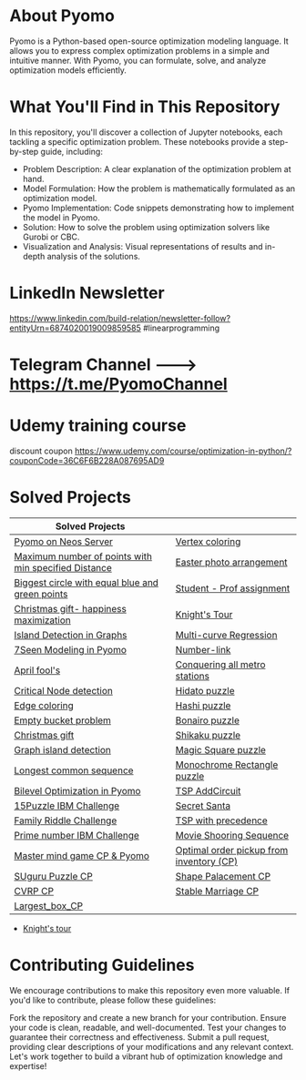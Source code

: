
# About Pyomo
Pyomo is a Python-based open-source optimization modeling language. It allows you to express complex optimization problems in a simple and intuitive manner. With Pyomo, you can formulate, solve, and analyze optimization models efficiently.

# What You'll Find in This Repository
In this repository, you'll discover a collection of Jupyter notebooks, each tackling a specific optimization problem. These notebooks provide a step-by-step guide, including:

- Problem Description: A clear explanation of the optimization problem at hand.
- Model Formulation: How the problem is mathematically formulated as an optimization model.
- Pyomo Implementation: Code snippets demonstrating how to implement the model in Pyomo.
- Solution: How to solve the problem using optimization solvers like Gurobi or CBC.
- Visualization and Analysis: Visual representations of results and in-depth analysis of the solutions.


# LinkedIn Newsletter 

https://www.linkedin.com/build-relation/newsletter-follow?entityUrn=6874020019009859585 
#linearprogramming

# Telegram Channel ---> https://t.me/PyomoChannel


# Udemy training course
discount coupon https://www.udemy.com/course/optimization-in-python/?couponCode=36C6F6B228A087695AD9

# Solved Projects  

| Solved Projects  |  |
|-----------------------------|------------------------------------|
| [Pyomo on Neos Server](https://github.com/OptimizationExpert/Pyomo/blob/main/NEOS%20Pyomo.ipynb) | [Vertex coloring](https://github.com/OptimizationExpert/Pyomo/blob/main/vertexcoloring.ipynb) |
| [Maximum number of points with min specified Distance](https://lnkd.in/emBBMQTf) | [Easter photo arrangement](https://github.com/OptimizationExpert/Pyomo/blob/main/Easter%20Photo.ipynb) |
| [Biggest circle with equal blue and green points](https://github.com/OptimizationExpert/Pyomo/blob/main/blue-green-points-biggest_circle.ipynb) | [Student - Prof assignment](https://github.com/OptimizationExpert/Pyomo/blob/main/StudenttoProf.ipynb) |
| [Christmas gift- happiness maximization](https://github.com/OptimizationExpert/Pyomo/blob/main/Gift-Christmas.ipynb) | [Knight's Tour](https://github.com/OptimizationExpert/Pyomo/blob/main/Knight%20tour%20MILP.ipynb) |
| [Island Detection in Graphs](https://www.linkedin.com/pulse/island-decetion-graphs-via-pyomo-alireza-soroudi/?trackingId=1sI6%2B2gSQQ%2BnPpYhGyTpcQ%3D%3D) | [Multi-curve Regression](https://github.com/OptimizationExpert/Pyomo/blob/a8c849b7e40017e54bebdaecc6f47d5c8d7a7017/regression-multiline-V4.ipynb) |
| [7Seen Modeling in Pyomo](https://github.com/OptimizationExpert/Pyomo/blob/main/7seenPyomo.ipynb) | [Number-link](https://github.com/OptimizationExpert/Pyomo/blob/main/Numberlink-V3-Git.ipynb) |
| [April fool's](https://github.com/OptimizationExpert/Pyomo/blob/main/April%20Fools%20day%20max%20independent%20set.ipynb) | [Conquering all metro stations](https://github.com/OptimizationExpert/Pyomo/blob/main/Metro%20map%20-V3-github.ipynb) |
| [Critical Node detection](https://github.com/OptimizationExpert/Pyomo/blob/main/CND-github.ipynb) | [Hidato puzzle](https://github.com/OptimizationExpert/Pyomo/blob/main/Hidato-git.ipynb) |
| [Edge coloring](https://github.com/OptimizationExpert/Pyomo/blob/main/Edgecoloring.ipynb) | [Hashi puzzle](https://github.com/OptimizationExpert/Pyomo/blob/main/HAshi%20puzzle-git.ipynb) |
| [Empty bucket problem](https://github.com/OptimizationExpert/Pyomo/blob/main/Empty-Bucket-Github.ipynb) | [Bonairo puzzle](https://github.com/OptimizationExpert/Pyomo/blob/main/Bonairo%20puzzle%20.ipynb) |
| [Christmas gift](https://github.com/OptimizationExpert/Pyomo/blob/main/Gift-Christmas.ipynb) | [Shikaku puzzle](https://github.com/OptimizationExpert/Pyomo/blob/main/Shikaku-puzzle-github.ipynb) |
| [Graph island detection](https://github.com/OptimizationExpert/Pyomo/blob/main/Graph-Island.ipynb) | [Magic Square puzzle](https://github.com/OptimizationExpert/Pyomo/blob/main/MagicSquare.ipynb) |
| [Longest common sequence](https://github.com/OptimizationExpert/Pyomo/blob/main/LCS-git.ipynb) | [Monochrome Rectangle puzzle](https://github.com/OptimizationExpert/Pyomo/blob/main/vertex_rectangle.ipynb) | 
| [Bilevel Optimization in Pyomo](https://github.com/OptimizationExpert/Pyomo/blob/main/bilevel-github-single-bilevel-multi-EX2.ipynb) | [TSP AddCircuit](https://github.com/OptimizationExpert/Pyomo/blob/main/AddCircuit_Advanced_CP.ipynb) |
| [15Puzzle IBM Challenge](https://github.com/OptimizationExpert/Pyomo/blob/main/15_Puzzle_IBM_Git.ipynb) | [Secret Santa](https://github.com/OptimizationExpert/Pyomo/blob/main/Secret_Santa_Circuit_Advanced_CP.ipynb) |
| [Family Riddle Challenge](https://github.com/OptimizationExpert/Pyomo/blob/main/Project_Family_Advanced_CP.ipynb) |  [TSP with precedence](https://github.com/OptimizationExpert/Pyomo/blob/main/precedence_AddCircuit_Advanced_CP.ipynb) |
| [Prime number IBM Challenge](https://github.com/OptimizationExpert/Pyomo/blob/main/Prime_IBM_sequence_March2024.ipynb) | [Movie Shooring Sequence](https://github.com/OptimizationExpert/Pyomo/blob/main/Movie_shooting.ipynb) |
| [Master mind game CP & Pyomo](https://github.com/OptimizationExpert/Pyomo/blob/main/game_Master_Mind_CP_Pyomo.ipynb) | [Optimal order pickup from inventory (CP) ](https://github.com/OptimizationExpert/Pyomo/blob/main/storage_routing.ipynb) |
| [SUguru Puzzle CP ](https://github.com/OptimizationExpert/Pyomo/blob/main/Suguru_CP.ipynb) | [Shape Palacement CP ](https://github.com/OptimizationExpert/Pyomo/blob/main/shape_placement.ipynb) | 
| [CVRP CP ](https://github.com/OptimizationExpert/Pyomo/blob/main/CP_VRP.ipynb) | [Stable Marriage CP](https://github.com/OptimizationExpert/Pyomo/blob/main/stable_marriage_CP.ipynb) | 
| [Largest_box_CP ](https://github.com/OptimizationExpert/Pyomo/blob/main/Largest_box_CP.ipynb) | []() | 

* [Knight's tour](https://github.com/OptimizationExpert/Pyomo/blob/main/StudenttoProf.ipynb)





# Contributing Guidelines



We encourage contributions to make this repository even more valuable. If you'd like to contribute, please follow these guidelines:

Fork the repository and create a new branch for your contribution.
Ensure your code is clean, readable, and well-documented.
Test your changes to guarantee their correctness and effectiveness.
Submit a pull request, providing clear descriptions of your modifications and any relevant context.
Let's work together to build a vibrant hub of optimization knowledge and expertise!

